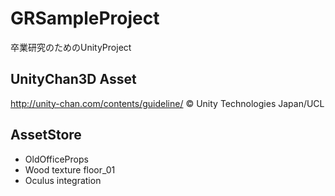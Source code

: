 # GRSampleProject

卒業研究のためのUnityProject

## UnityChan3D Asset

http://unity-chan.com/contents/guideline/
© Unity Technologies Japan/UCL

## AssetStore
* OldOfficeProps
* Wood texture floor_01
* Oculus integration
